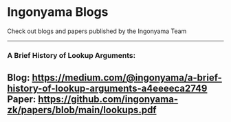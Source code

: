 # Ingonyama Blogs 

Check out blogs and papers published by the Ingonyama Team 

---

### **A Brief History of Lookup Arguments:**
Blog: https://medium.com/@ingonyama/a-brief-history-of-lookup-arguments-a4eeeeca2749
Paper: https://github.com/ingonyama-zk/papers/blob/main/lookups.pdf 
---
